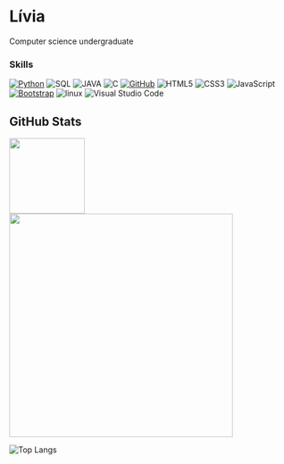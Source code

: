 # Lívia

Computer science undergraduate 

### Skills
[![Python](https://img.shields.io/badge/Python-000?style=for-the-badge&logo=python&logoColor=30A3D)](https://docs.python.org/3/)
![SQL](https://img.shields.io/badge/SQL-f7f7f7?style=for-the-badge&logo=mysql&logoColor=black)
![JAVA](https://img.shields.io/badge/Java-000?style=for-the-badge&logo=java&logoColor=black)
![C](https://img.shields.io/badge/C-000?style=for-the-badge&logo=c)
[![GitHub](https://img.shields.io/badge/GitHub-000?style=for-the-badge&logo=github&logoColor=30A3DC)](https://docs.github.com/)
![HTML5](https://img.shields.io/badge/HTML-000?style=for-the-badge&logo=html5&logoColor=E94D5F)
![CSS3](https://img.shields.io/badge/CSS3-000?style=for-the-badge&logo=css3&logoColor=30A3DC)
![JavaScript](https://img.shields.io/badge/JavaScript-000?style=for-the-badge&logo=javascript)
[![Bootstrap](https://img.shields.io/badge/Bootstrap-000?style=for-the-badge&logo=bootstrap&logoColor=30AC0)](https://getbootstrap.com/docs/4.1/getting-started/introduction//)
![linux](https://img.shields.io/badge/linux-%23000?style=for-the-badge&logo=linux)
<img alt="Visual Studio Code" src="https://img.shields.io/static/v1?message=Visual Studio Code&logo=Visual Studio Code&labelColor=007ACC&color=007ACC&logoColor=white&label=%20&style=for-the-badge">

## GitHub Stats

<img height="135em" src="https://github-readme-stats-sigma-five.vercel.app/api?username=livlutz&show_icons=true&theme=tokyonight"/>  <img src="https://github-readme-streak-stats.herokuapp.com/?user=livlutz&theme=neon&hide_border=false"  width="400px" />

![Top Langs](https://github-readme-stats-git-masterrstaa-rickstaa.vercel.app/api/top-langs/?username=livlutz&layout=compact&bg_color=000&border_color=30A3DC&title_color=E94D5F&text_color=FFF)





